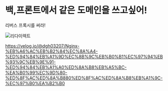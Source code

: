 # 백,프론트에서 같은 도메인을 쓰고싶어!

리버스 프록시를 써라!

![리다이렉트](/images/reverse-proxy.png.png)

https://velog.io/@dgh03207/Nginx-%EB%A6%AC%EB%B2%84%EC%8A%A4-%ED%94%84%EB%A1%9D%EC%8B%9C%EB%B0%B1%EC%97%94%EB%93%9C%EB%9E%91-%ED%94%84%EB%A1%A0%ED%8A%B8%EB%A5%BC-%EA%B0%99%EC%9D%80-%ED%8F%AC%ED%8A%B880%ED%8F%AC%ED%8A%B8%EB%A1%9C-%EC%97%B0%EA%B2%B0
